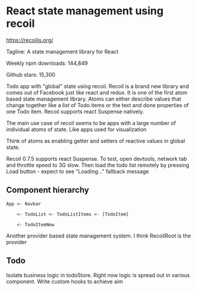 # React state management using recoil

<https://recoiljs.org/>

Tagline: A state management library for React

Weekly npm downloads: 144,849

Github stars: 15,300

Todo app with "global" state using recoil.
Recoil is a brand new library and comes out of Facebook just like react and redux.
It is one of the first atom based state management library.
Atoms can either describe values that change together like a list of Todo items or the text and done properties of one Todo item.
Recoil supports react Suspense natively.

The main use case of recoil seems to be apps with a large number of individual atoms of state.
Like apps used for visualization

Think of atoms as enabling getter and setters of reactive values in global state.

Recoil 0.7.5 supports react Suspense. To test, open devtools, network tab and throttle speed to 3G slow. Then load the todo list remotely by pressing Load button - expect to see "Loading..." fallback message

## Component hierarchy

    App <- Navbar

        <- TodoList <- TodoListItems <- [TodoItem]

        <- TodoItemNew

Another provider based state management system. I think RecoilRoot is the provider

## Todo

Isolate business logic in todoStore. Right now logic is spread out in various component.
Write custom hooks to achieve aim
